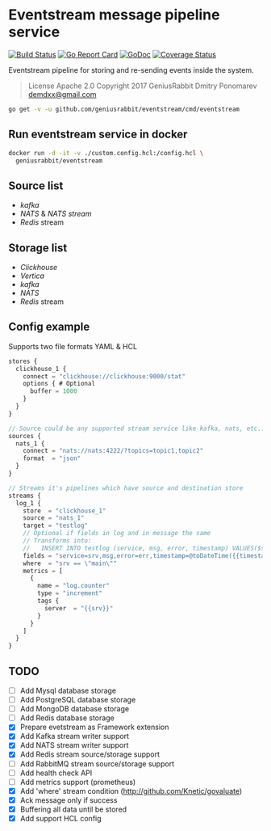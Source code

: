 # Eventstream message pipeline service

[![Build Status](https://github.com/geniusrabbit/eventstream/workflows/run%20tests/badge.svg)](https://github.com/geniusrabbit/eventstream/actions?workflow=run%20tests)
[![Go Report Card](https://goreportcard.com/badge/github.com/geniusrabbit/eventstream)](https://goreportcard.com/report/github.com/geniusrabbit/eventstream)
[![GoDoc](https://godoc.org/github.com/geniusrabbit/eventstream?status.svg)](https://godoc.org/github.com/geniusrabbit/eventstream)
[![Coverage Status](https://coveralls.io/repos/github/geniusrabbit/eventstream/badge.svg)](https://coveralls.io/github/geniusrabbit/eventstream)

Eventstream pipeline for storing and re-sending events inside the system.

> License Apache 2.0
> Copyright 2017 GeniusRabbit Dmitry Ponomarev <demdxx@gmail.com>

```sh
go get -v -u github.com/geniusrabbit/eventstream/cmd/eventstream
```

## Run eventstream service in docker

```sh
docker run -d -it -v ./custom.config.hcl:/config.hcl \
  geniusrabbit/eventstream
```

## Source list

- *kafka*
- *NATS* & *NATS stream*
- *Redis* stream

## Storage list

- *Clickhouse*
- *Vertica*
- *kafka*
- *NATS*
- *Redis* stream

## Config example

Supports two file formats YAML & HCL

```js
stores {
  clickhouse_1 {
    connect = "clickhouse://clickhouse:9000/stat"
    options { # Optional
      buffer = 1000
    }
  }
}

// Source could be any supported stream service like kafka, nats, etc...
sources {
  nats_1 {
    connect = "nats://nats:4222/?topics=topic1,topic2"
    format  = "json"
  }
}

// Streams it's pipelines which have source and destination store
streams {
  log_1 {
    store  = "clickhouse_1"
    source = "nats_1"
    target = "testlog"
    // Optional if fields in log and in message the same
    // Transforms into:
    //   INSERT INTO testlog (service, msg, error, timestamp) VALUES($srv, $msg, $err, @toDateTime($timestamp))
    fields = "service=srv,msg,error=err,timestamp=@toDateTime({{timestamp:date}})"
    where  = "srv == \"main\""
    metrics = [
      {
        name = "log.counter"
        type = "increment"
        tags {
          server  = "{{srv}}"
        }
      }
    ]
  }
}
```

## TODO

- [ ] Add Mysql database storage
- [ ] Add PostgreSQL database storage
- [ ] Add MongoDB database storage
- [ ] Add Redis database storage
- [X] Prepare evetstream as Framework extension
- [X] Add Kafka stream writer support
- [X] Add NATS stream writer support
- [X] Add Redis stream source/storage support
- [ ] Add RabbitMQ stream source/storage support
- [ ] Add health check API
- [ ] Add metrics support (prometheus)
- [x] Add 'where' stream condition (http://github.com/Knetic/govaluate)
- [X] Ack message only if success
- [X] Buffering all data until be stored
- [X] Add support HCL config
